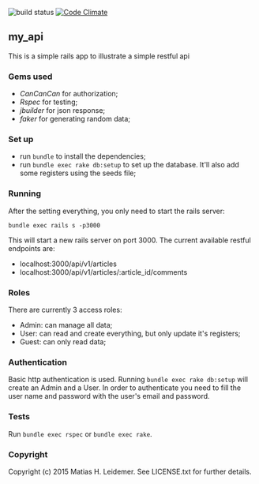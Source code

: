 ![build status](https://travis-ci.org/matiasleidemer/my_api.svg)
[![Code Climate](https://codeclimate.com/github/matiasleidemer/my_api/badges/gpa.svg)](https://codeclimate.com/github/matiasleidemer/my_api)

## my_api

This is a simple rails app to illustrate a simple restful api

### Gems used

- _CanCanCan_ for authorization;
- _Rspec_ for testing;
- _jbuilder_ for json response;
- _faker_ for generating random data;

### Set up

- run `bundle` to install the dependencies;
- run `bundle exec rake db:setup` to set up the database. It'll also add some registers using the seeds file;

### Running

After the setting everything, you only need to start the rails server:

```
bundle exec rails s -p3000
```

This will start a new rails server on port 3000. The current available restful endpoints are:

- localhost:3000/api/v1/articles
- localhost:3000/api/v1/articles/:article_id/comments

### Roles

There are currently 3 access roles:

- Admin: can manage all data;
- User: can read and create everything, but only update it's registers;
- Guest: can only read data;

### Authentication

Basic http authentication is used. Running `bundle exec rake db:setup` will create an Admin and a User. In order to authenticate you need to fill the user name and password with the user's email and password.

### Tests

Run `bundle exec rspec` or `bundle exec rake`.

### Copyright

Copyright (c) 2015 Matias H. Leidemer. See LICENSE.txt for further details.
